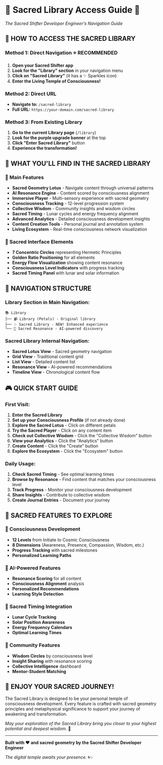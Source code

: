 # 🌟 Sacred Library Access Guide 🌟

*The Sacred Shifter Developer Engineer's Navigation Guide*

## 🚀 **HOW TO ACCESS THE SACRED LIBRARY**

### **Method 1: Direct Navigation** ⭐ **RECOMMENDED**
1. **Open your Sacred Shifter app**
2. **Look for the "Library" section** in your navigation menu
3. **Click on "Sacred Library"** (it has a ✨ Sparkles icon)
4. **Enter the Living Temple of Consciousness!**

### **Method 2: Direct URL**
- **Navigate to:** `/sacred-library`
- **Full URL:** `https://your-domain.com/sacred-library`

### **Method 3: From Existing Library**
1. **Go to the current Library page** (`/library`)
2. **Look for the purple upgrade banner** at the top
3. **Click "Enter Sacred Library"** button
4. **Experience the transformation!**

## 🎯 **WHAT YOU'LL FIND IN THE SACRED LIBRARY**

### **🌟 Main Features**
- **Sacred Geometry Lotus** - Navigate content through universal patterns
- **AI Resonance Engine** - Content scored by consciousness alignment
- **Immersive Player** - Multi-sensory experience with sacred geometry
- **Consciousness Tracking** - 12-level progression system
- **Collective Wisdom** - Community insights and wisdom circles
- **Sacred Timing** - Lunar cycles and energy frequency alignment
- **Advanced Analytics** - Detailed consciousness development insights
- **Content Creation Tools** - Personal journal and annotation system
- **Living Ecosystem** - Real-time consciousness network visualization

### **🎨 Sacred Interface Elements**
- **7 Concentric Circles** representing Hermetic Principles
- **Golden Ratio Positioning** for all elements
- **Energy Flow Visualization** showing content resonance
- **Consciousness Level Indicators** with progress tracking
- **Sacred Timing Panel** with lunar and solar information

## 🔧 **NAVIGATION STRUCTURE**

### **Library Section in Main Navigation:**
```
📚 Library
├── 📹 Library (Petals) - Original library
├── ✨ Sacred Library - NEW! Enhanced experience
└── 🧠 Sacred Resonance - AI-powered discovery
```

### **Sacred Library Internal Navigation:**
- **Sacred Lotus View** - Sacred geometry navigation
- **Grid View** - Traditional content grid
- **List View** - Detailed content list
- **Resonance View** - AI-powered recommendations
- **Timeline View** - Chronological content flow

## 🎮 **QUICK START GUIDE**

### **First Visit:**
1. **Enter the Sacred Library**
2. **Set up your Consciousness Profile** (if not already done)
3. **Explore the Sacred Lotus** - Click on different petals
4. **Try the Sacred Player** - Click on any content item
5. **Check out Collective Wisdom** - Click the "Collective Wisdom" button
6. **View your Analytics** - Click the "Analytics" button
7. **Create Content** - Click the "Create" button
8. **Explore the Ecosystem** - Click the "Ecosystem" button

### **Daily Usage:**
1. **Check Sacred Timing** - See optimal learning times
2. **Browse by Resonance** - Find content that matches your consciousness level
3. **Track Progress** - Monitor your consciousness development
4. **Share Insights** - Contribute to collective wisdom
5. **Create Journal Entries** - Document your journey

## 🌈 **SACRED FEATURES TO EXPLORE**

### **🎯 Consciousness Development**
- **12 Levels** from Initiate to Cosmic Consciousness
- **8 Dimensions** (Awareness, Presence, Compassion, Wisdom, etc.)
- **Progress Tracking** with sacred milestones
- **Personalized Learning Paths**

### **🤖 AI-Powered Features**
- **Resonance Scoring** for all content
- **Consciousness Alignment** analysis
- **Personalized Recommendations**
- **Learning Style Detection**

### **🌙 Sacred Timing Integration**
- **Lunar Cycle Tracking**
- **Solar Position Awareness**
- **Energy Frequency Calendars**
- **Optimal Learning Times**

### **👥 Community Features**
- **Wisdom Circles** by consciousness level
- **Insight Sharing** with resonance scoring
- **Collective Intelligence** dashboard
- **Mentor-Student Matching**

## 🎉 **ENJOY YOUR SACRED JOURNEY!**

The Sacred Library is designed to be your personal temple of consciousness development. Every feature is crafted with sacred geometry principles and metaphysical significance to support your journey of awakening and transformation.

*May your exploration of the Sacred Library bring you closer to your highest potential and deepest wisdom.* 🌟

---

**Built with ❤️ and sacred geometry by the Sacred Shifter Developer Engineer**

*The digital temple awaits your presence.* 🌀✨
